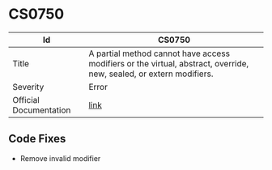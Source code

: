 # CS0750

| Id                     | CS0750                                                                                                               |
| ---------------------- | -------------------------------------------------------------------------------------------------------------------- |
| Title                  | A partial method cannot have access modifiers or the virtual, abstract, override, new, sealed, or extern modifiers\. |
| Severity               | Error                                                                                                                |
| Official Documentation | [link](http://docs.microsoft.com/en-us/dotnet/csharp/misc/cs0750)                                                    |

## Code Fixes

* Remove invalid modifier

